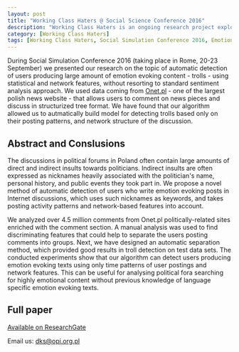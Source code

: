 ```yaml
---
layout: post
title: "Working Class Haters @ Social Science Conference 2016"
description: "Working Class Haters is an ongoing research project exploring emotions in polarized discussions"
category: [Working Class Haters]
tags: [Working Class Haters, Social Simulation Conference 2016, Emotion Detection, Sentiment Analysis]
---
```


During Social Simulation Conference 2016 (taking place in Rome, 20-23 September) we presented our research on the topic of automatic detection of users producing large amount of emotion evoking content - trolls - using statistical and network features, without resorting to standard sentiment analysis approach. We used data coming from [Onet.pl](http://www.onet.pl) - one of the largest polish news website - that allows users to comment on news pieces and discuss in structurized tree format.  We have found that our algorithm allowed us to autmatically build model for detecting trolls based only on their posting patterns, and network structure of the discussion.

<!--more-->

## Abstract and Conslusions
The discussions in political forums in Poland often contain large amounts of direct and indirect insults towards politicians. Indirect insults are often expressed as nicknames heavily associated with the politician's name, personal history, and public events they took part in. We propose a novel method of automatic detection of users who write emotion evoking posts in Internet discussions, which uses such nicknames as keywords, and takes posting activity patterns and network-based features into account.

We analyzed over 4.5 million comments from Onet.pl politically-related sites enriched with the comment section.
A manual analysis was used to find discriminating features that could help to separate the users posting comments into groups. Next, we have designed an automatic separation method, which provided good results in troll detection  on test data sets. The conducted experiments show that our algorithm can detect users producing emotion evoking texts using only time patterns of user postings and network features. This can be useful for analysing political fora searching for highly emotional content without previous knowledge of language specific emotion evoking texts.

## Full paper
[Available on ResearchGate](https://www.researchgate.net/publication/311674886_Working_class_haters_Detecting_time_patterns_in_negative_speech_in_Polish_political_forums)

Email us: dks@opi.org.pl
